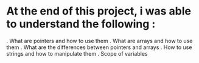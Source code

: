 # At the end of this project, i was able to understand  the following :
. What are pointers and how to use them
. What are arrays and how to use them
. What are the differences between pointers and arrays
. How to use strings and how to manipulate them
. Scope of variables
